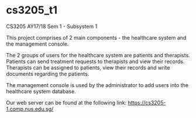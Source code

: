# cs3205_t1
CS3205 AY17/18 Sem 1 - Subsystem 1

This project comprises of 2 main components - the healthcare system and the management console.

The 2 groups of users for the healthcare system are patients and therapists. Patients can send treatment requests to therapists and view their records. Therapists can be assigned to patients, view their records and write documents regarding the patients.

The management console is used by the administrator to add users into the healthcare system database.

Our web server can be found at the following link: https://cs3205-1.comp.nus.edu.sg/
